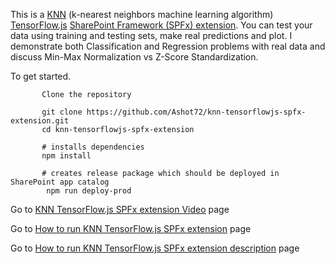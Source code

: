 This is a [KNN](https://en.wikipedia.org/wiki/KNN) (k-nearest neighbors machine learning algorithm) [TensorFlow.js](https://www.tensorflow.org/js) [SharePoint Framework (SPFx) extension](https://docs.microsoft.com/en-us/sharepoint/dev/spfx/extensions/overview-extensions).
You can test your data using training and testing sets, make real predictions and plot. I demonstrate both Classification and Regression problems with real data and discuss Min-Max Normalization vs Z-Score Standardization.

To get started.
```
       Clone the repository
   
       git clone https://github.com/Ashot72/knn-tensorflowjs-spfx-extension.git
       cd knn-tensorflowjs-spfx-extension
       
       # installs dependencies
       npm install       
      
       # creates release package which should be deployed in SharePoint app catalog
        npm run deploy-prod
```  
Go to [KNN TensorFlow.js SPFx extension Video](https://vimeo.com/357600325) page

Go to [How to run KNN TensorFlow.js SPFx extension](https://ashot72.github.io/knn-tensorflowjs-spfx-extension/) page 

Go to [How to run KNN TensorFlow.js SPFx extension description](https://ashot72.github.io/knn-tensorflowjs-spfx-extension/description/) page

